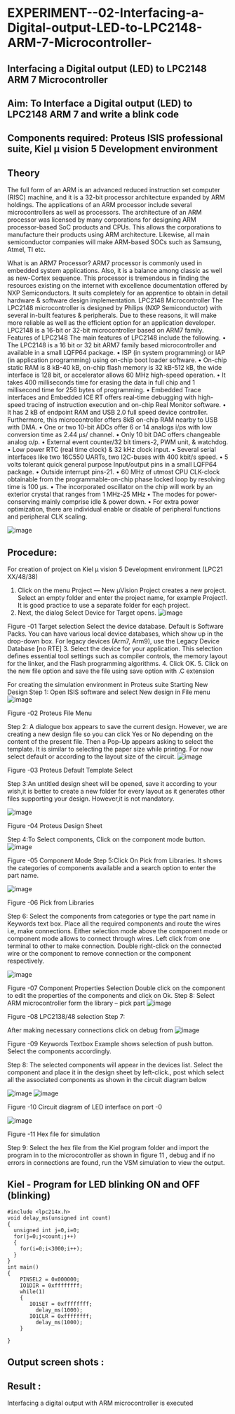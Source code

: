 # EXPERIMENT--02-Interfacing-a-Digital-output-LED-to-LPC2148-ARM-7-Microcontroller-
## Interfacing a Digital output (LED) to LPC2148 ARM 7 Microcontroller 

## Aim: To Interface a Digital output (LED) to LPC2148 ARM 7 and write a blink code 
## Components required: Proteus ISIS professional suite, Kiel μ vision 5 Development environment 
## Theory 
The full form of an ARM is an advanced reduced instruction set computer (RISC) machine, and it is a 32-bit processor architecture expanded by ARM holdings. The applications of an ARM processor include several microcontrollers as well as processors. The architecture of an ARM processor was licensed by many corporations for designing ARM processor-based SoC products and CPUs. This allows the corporations to manufacture their products using ARM architecture. Likewise, all main semiconductor companies will make ARM-based SOCs such as Samsung, Atmel, TI etc.

What is an ARM7 Processor?
ARM7 processor is commonly used in embedded system applications. Also, it is a balance among classic as well as new-Cortex sequence. This processor is tremendous in finding the resources existing on the internet with excellence documentation offered by NXP Semiconductors. It suits completely for an apprentice to obtain in detail hardware & software design implementation.
LPC2148 Microcontroller
 The LPC2148 microcontroller is designed by Philips (NXP Semiconductor) with several in-built features & peripherals. Due to these reasons, it will make more reliable as well as the efficient option for an application developer. LPC2148 is a 16-bit or 32-bit microcontroller based on ARM7 family.
Features of LPC2148
The main features of LPC2148 include the following.
•	The LPC2148 is a 16 bit or 32 bit ARM7 family based microcontroller and available in a small LQFP64 package.
•	ISP (in system programming) or IAP (in application programming) using on-chip boot loader software.
•	On-chip static RAM is 8 kB-40 kB, on-chip flash memory is 32 kB-512 kB, the wide interface is 128 bit, or accelerator allows 60 MHz high-speed operation.
•	It takes 400 milliseconds time for erasing the data in full chip and 1 millisecond time for 256 bytes of programming.
•	Embedded Trace interfaces and Embedded ICE RT offers real-time debugging with high-speed tracing of instruction execution and on-chip Real Monitor software.
•	It has 2 kB of endpoint RAM and USB 2.0 full speed device controller. Furthermore, this microcontroller offers 8kB on-chip RAM nearby to USB with DMA.
•	One or two 10-bit ADCs offer 6 or 14 analogs i/ps with low conversion time as 2.44 μs/ channel.
•	Only 10 bit DAC offers changeable analog o/p.
•	External event counter/32 bit timers-2, PWM unit, & watchdog.
•	Low power RTC (real time clock) & 32 kHz clock input.
•	Several serial interfaces like two 16C550 UARTs, two I2C-buses with 400 kbit/s speed.
•	5 volts tolerant quick general purpose Input/output pins in a small LQFP64 package.
•	Outside interrupt pins-21.
•	60 MHz of utmost CPU CLK-clock obtainable from the programmable-on-chip phase locked loop by resolving time is 100 μs.
•	The incorporated oscillator on the chip will work by an exterior crystal that ranges from 1 MHz-25 MHz
•	The modes for power-conserving mainly comprise idle & power down.
•	For extra power optimization, there are individual enable or disable of peripheral functions and peripheral CLK scaling.
 
![image](https://user-images.githubusercontent.com/36288975/189275248-cf9f4001-be11-4773-ba86-517bec062fa5.png)


## Procedure:
For creation of project on    Kiel μ vision 5 Development environment (LPC21 XX/48/38)
1.	Click on the menu Project — New µVision Project creates a new project. Select an empty folder and enter the project name, for example Project1. It is good practice to use a separate folder for each project.
2.	Next, the dialog Select Device for Target opens.
![image](https://user-images.githubusercontent.com/36288975/189275266-1d35fbc4-cdb4-49b2-a7ef-4991dc6f546f.png)

 

Figure -01 Target selection
Select the device database. Default is Software Packs. You can have various local device databases, which show up in the drop-down box. For legacy devices (Arm7, Arm9), use the Legacy Device Database [no RTE]
3.	Select the device for your application. This selection defines essential tool settings such as compiler controls, the memory layout for the linker, and the Flash programming algorithms.
4.	Click OK.
5.	Click on the new file option and save the file using save option with .C extension 



For creating the simulation environment in Proteus suite 
Starting New Design
Step 1: Open ISIS software and select New design in  File menu
 ![image](https://user-images.githubusercontent.com/36288975/189275283-128a9e18-c1b4-4725-90fc-086361f0b0f1.png)

Figure -02 Proteus File Menu

 Step 2: A dialogue box appears to save the current design. However, we are creating a new design file so you can click Yes or No depending on the content of the present file. Then a Pop-Up appears asking to select the template. It is similar to selecting the paper size while printing. For now select default or according to the layout size of the circuit.
 ![image](https://user-images.githubusercontent.com/36288975/189275292-833e565c-6583-4667-8aff-376bd8028ee3.png)

  Figure -03 Proteus Default Template Select
 
Step 3:An untitled design sheet will be opened, save it according to your wish,it is better to create a new folder for every layout as it generates other files supporting your design. However,it is not mandatory.

![image](https://user-images.githubusercontent.com/36288975/189275301-c4a11767-fe44-4bc0-8d8a-89022825f3cd.png)

  Figure -04 Proteus Design Sheet
 
Step 4:To Select components, Click on the component mode button.
 ![image](https://user-images.githubusercontent.com/36288975/189275318-5c6e5521-cf09-441d-912f-7bcebdcb8189.png)

Figure -05 Component Mode
Step 5:Click On Pick from Libraries. It shows the categories of components available and a search option to enter the part name.
 
 ![image](https://user-images.githubusercontent.com/36288975/189275326-3eea00d3-6ea3-40e6-a5b2-97d80db0f1aa.png)

  Figure -06 Pick from Libraries

Step 6: Select the components from categories or type the part name in Keywords text box.
 Place all the required components and route the wires i.e, make connections.
Either selection mode above the component mode or component mode allows to connect through wires. Left click from one terminal to other to make connection. Double right-click on the connected wire or the component to remove connection or the component respectively.
 
 ![image](https://user-images.githubusercontent.com/36288975/189275342-2365f361-05d0-4fc0-8b44-3934b8b03ea7.png)

 Figure -07 Component Properties Selection
Double click on the component to edit the properties of the components and click on Ok.
Step 8: Select ARM microcontroller form the library – pick part 
![image](https://user-images.githubusercontent.com/36288975/189275370-90534a4c-8524-4931-9978-291200f0fd2e.png)

 
Figure -08 LPC2138/48 selection
Step 7:

After making necessary connections click on debug from 
![image](https://user-images.githubusercontent.com/36288975/189275403-c1506ad6-7795-40f9-b878-9b83e12263b9.png)

 Figure -09 Keywords Textbox
Example shows selection of push button. Select the components accordingly.
 
 Step 8: The selected components will appear in the devices list. Select the component and place it in the design sheet by left-click., post which select all the associated components as shown in the circuit diagram below 

 ![image](https://user-images.githubusercontent.com/36288975/189275426-09eb6d0d-aab0-4d8a-8ef8-31288fbfe2a1.png)
![image](https://user-images.githubusercontent.com/36288975/189275464-1074d010-f106-4615-9959-68ed1a271502.png)

Figure -10 Circuit diagram of LED interface on port -0


 ![image](https://user-images.githubusercontent.com/36288975/189275481-7466fd00-fe0b-4781-93b8-39b551cdcc36.png)

Figure -11 Hex file for simulation 

Step 9: Select the hex file from the Kiel program folder and import the program in to the microcontroller as shown in figure 11 ,  debug and if no errors in connections are found, run the VSM simulation to view the output.


## Kiel - Program for LED blinking ON  and  OFF (blinking)
~~~
#include <lpc214x.h>
void delay_ms(unsigned int count)
{
  unsigned int j=0,i=0;
  for(j=0;j<count;j++)
  {
    for(i=0;i<3000;i++);
  }
}
int main() 
{
    PINSEL2 = 0x000000;  
    IO1DIR = 0xffffffff; 
    while(1)
    {
       IO1SET = 0xffffffff;     
         delay_ms(1000);
       IO1CLR = 0xffffffff;   
         delay_ms(1000);
    }

}
~~~

## Output screen shots :
 
## Result :
Interfacing a digital output with ARM microcontroller is executed 


